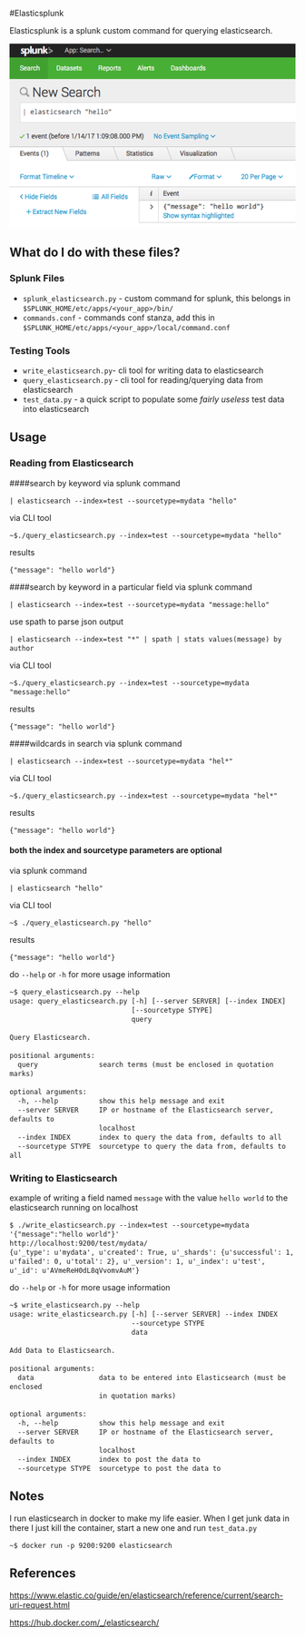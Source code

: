 #Elasticsplunk

Elasticsplunk is a splunk custom command for querying elasticsearch.

![preview of elasticsearch command in splunk](/preview.png)

## What do I do with these files?
### Splunk Files
- `splunk_elasticsearch.py` - custom command for splunk, this belongs in `$SPLUNK_HOME/etc/apps/<your_app>/bin/`
- `commands.conf` - commands conf stanza, add this in `$SPLUNK_HOME/etc/apps/<your_app>/local/command.conf`

### Testing Tools
- `write_elasticsearch.py`- cli tool for writing data to elasticsearch
- `query_elasticsearch.py` - cli tool for reading/querying data from elasticsearch
- `test_data.py` - a quick script to populate some *fairly useless* test data into elasticsearch

## Usage
### Reading from Elasticsearch

####search by keyword
via splunk command
```
| elasticsearch --index=test --sourcetype=mydata "hello"
```
via CLI tool
```
~$./query_elasticsearch.py --index=test --sourcetype=mydata "hello"
```
results
```
{"message": "hello world"}
```
####search by keyword in a particular field
via splunk command
```
| elasticsearch --index=test --sourcetype=mydata "message:hello"
```
use spath to parse json output
```
| elasticsearch --index=test "*" | spath | stats values(message) by author
```
via CLI tool
```
~$./query_elasticsearch.py --index=test --sourcetype=mydata "message:hello"
```
results
```
{"message": "hello world"}
```
####wildcards in search
via splunk command
```
| elasticsearch --index=test --sourcetype=mydata "hel*"
```
via CLI tool
```
~$./query_elasticsearch.py --index=test --sourcetype=mydata "hel*"
```
results
```
{"message": "hello world"}
```
#### both the index and sourcetype parameters are optional
via splunk command
```
| elasticsearch "hello"
```
via CLI tool
```
~$ ./query_elasticsearch.py "hello"
```
results
```
{"message": "hello world"}
```
do `--help` or `-h` for more usage information
```#
~$ query_elasticsearch.py --help
usage: query_elasticsearch.py [-h] [--server SERVER] [--index INDEX]
                              [--sourcetype STYPE]
                              query

Query Elasticsearch.

positional arguments:
  query               search terms (must be enclosed in quotation marks)

optional arguments:
  -h, --help          show this help message and exit
  --server SERVER     IP or hostname of the Elasticsearch server, defaults to
                      localhost
  --index INDEX       index to query the data from, defaults to all
  --sourcetype STYPE  sourcetype to query the data from, defaults to all
```

### Writing to Elasticsearch
example of writing a field named `message` with the value `hello world` to the elasticsearch running on localhost
```
$ ./write_elasticsearch.py --index=test --sourcetype=mydata '{"message":"hello world"}'
http://localhost:9200/test/mydata/
{u'_type': u'mydata', u'created': True, u'_shards': {u'successful': 1, u'failed': 0, u'total': 2}, u'_version': 1, u'_index': u'test', u'_id': u'AVmeReH0dL8qVvomvAuM'}
```

do `--help` or `-h` for more usage information
```
~$ write_elasticsearch.py --help
usage: write_elasticsearch.py [-h] [--server SERVER] --index INDEX
                              --sourcetype STYPE
                              data

Add Data to Elasticsearch.

positional arguments:
  data                data to be entered into Elasticsearch (must be enclosed
                      in quotation marks)

optional arguments:
  -h, --help          show this help message and exit
  --server SERVER     IP or hostname of the Elasticsearch server, defaults to
                      localhost
  --index INDEX       index to post the data to
  --sourcetype STYPE  sourcetype to post the data to
```

## Notes
I run elasticsearch in docker to make my life easier.  When I get junk data in there I just kill the container, start a new one and run `test_data.py`

```
~$ docker run -p 9200:9200 elasticsearch
```

## References
https://www.elastic.co/guide/en/elasticsearch/reference/current/search-uri-request.html

https://hub.docker.com/_/elasticsearch/
